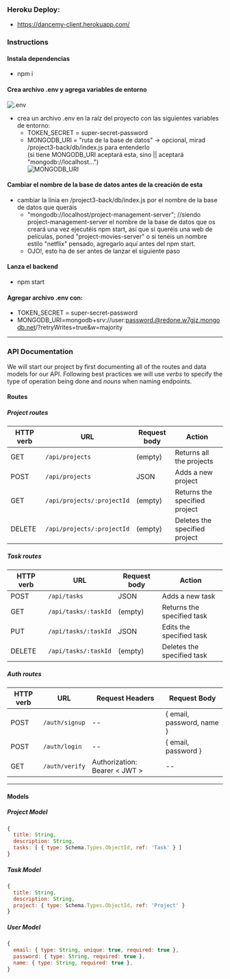 ### Heroku Deploy:

- https://dancemy-client.herokuapp.com/

### Instructions

#### Instala dependencias

- npm i

#### Crea archivo .env y agrega variables de entorno

![.env](https://user-images.githubusercontent.com/14861253/170860925-8da6984f-791a-4f9a-8747-d7e4a4917310.png)

- crea un archivo .env en la raíz del proyecto con las siguientes variables de entorno: <br>
  - TOKEN_SECRET = super-secret-password <br>
  - MONGODB_URI = "ruta de la base de datos" -> opcional, mirad /project3-back/db/index.js para entenderlo<br>
    (si tiene MONGODB_URI aceptará esta, sino || aceptará "mongodb://localhost...") <br>
    ![MONGODB_URI](https://user-images.githubusercontent.com/14861253/170861097-88a6dc84-ed25-4290-9057-e5d3215aa461.png)

#### Cambiar el nombre de la base de datos antes de la creación de esta

- cambiar la línia en /project3-back/db/index.js por el nombre de la base de datos que queráis<br>
  - "mongodb://localhost/project-management-server"; //siendo project-management-server el nombre de la base de datos que os creará una vez ejecutéis npm start, así que si queréis una web de películas, poned "project-movies-server" o si tenéis un nombre estilo "netflix" pensado, agregarlo aquí antes del npm start.
  - OJO!, esto ha de ser antes de lanzar el siguiente paso

#### Lanza el backend

- npm start

#### Agregar archivo .env con:

- TOKEN_SECRET = super-secret-password
- MONGODB_URI=mongodb+srv://user:password.@redone.w7gjz.mongodb.net/?retryWrites=true&w=majority

---

### API Documentation

We will start our project by first documenting all of the routes and data models for our API. Following best practices we will use _verbs_ to specify the type of operation being done and _nouns_ when naming endpoints.

#### Routes

##### Project routes

| HTTP verb | URL                        | Request body | Action                        |
| --------- | -------------------------- | ------------ | ----------------------------- |
| GET       | `/api/projects`            | (empty)      | Returns all the projects      |
| POST      | `/api/projects`            | JSON         | Adds a new project            |
| GET       | `/api/projects/:projectId` | (empty)      | Returns the specified project |
| DELETE    | `/api/projects/:projectId` | (empty)      | Deletes the specified project |

##### Task routes

| HTTP verb | URL                  | Request body | Action                     |
| --------- | -------------------- | ------------ | -------------------------- |
| POST      | `/api/tasks`         | JSON         | Adds a new task            |
| GET       | `/api/tasks/:taskId` | (empty)      | Returns the specified task |
| PUT       | `/api/tasks/:taskId` | JSON         | Edits the specified task   |
| DELETE    | `/api/tasks/:taskId` | (empty)      | Deletes the specified task |

##### Auth routes

| HTTP verb | URL            | Request Headers                 | Request Body              |
| --------- | -------------- | ------------------------------- | ------------------------- |
| POST      | `/auth/signup` | --                              | { email, password, name } |
| POST      | `/auth/login`  | --                              | { email, password }       |
| GET       | `/auth/verify` | Authorization: Bearer \< JWT \> | --                        |

<hr>

#### Models

##### Project Model

```js
{
  title: String,
  description: String,
  tasks: [ { type: Schema.Types.ObjectId, ref: 'Task' } ]
}
```

##### Task Model

```js
{
  title: String,
  description: String,
  project: { type: Schema.Types.ObjectId, ref: 'Project' }
}
```

##### User Model

```js
{
  email: { type: String, unique: true, required: true },
  password: { type: String, required: true },
  name: { type: String, required: true },
}
```
